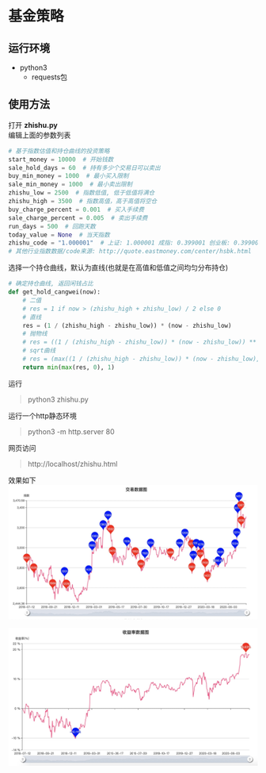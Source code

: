 # 基金策略

## 运行环境

- python3 
    - requests包

## 使用方法

打开 **zhishu.py**  
编辑上面的参数列表

```python
# 基于指数估值和持仓曲线的投资策略
start_money = 10000  # 开始钱数
sale_hold_days = 60  # 持有多少个交易日可以卖出
buy_min_money = 1000  # 最小买入限制
sale_min_money = 1000  # 最小卖出限制
zhishu_low = 2500  # 指数低值, 低于低值将满仓
zhishu_high = 3500  # 指数高值，高于高值将空仓
buy_charge_percent = 0.001  # 买入手续费
sale_charge_percent = 0.005  # 卖出手续费
run_days = 500  # 回跑天数
today_value = None  # 当天指数
zhishu_code = "1.000001"  # 上证: 1.000001 成指: 0.399001 创业板: 0.399006
# 其他行业指数数据/code来源: http://quote.eastmoney.com/center/hsbk.html
```
选择一个持仓曲线，默认为直线(也就是在高值和低值之间均匀分布持仓)
```python
# 确定持仓曲线, 返回闲钱占比
def get_hold_cangwei(now):
    # 二值
    # res = 1 if now > (zhishu_high + zhishu_low) / 2 else 0
    # 直线
    res = (1 / (zhishu_high - zhishu_low)) * (now - zhishu_low)
    # 抛物线
    # res = ((1 / (zhishu_high - zhishu_low)) * (now - zhishu_low)) ** 7
    # sqrt曲线
    # res = (max((1 / (zhishu_high - zhishu_low)) * (now - zhishu_low), 0.0001)) ** 0.5
    return min(max(res, 0), 1)
```

运行
> python3 zhishu.py

运行一个http静态环境
> python3 -m http.server 80

网页访问
> http://localhost/zhishu.html

效果如下
![trace](./static/trace.jpg)

![profit](./static/profit.jpg)